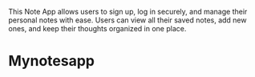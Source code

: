 This Note App allows users to sign up, log in securely, and manage their personal notes with ease. Users can view all their saved notes, add new ones, and keep their thoughts organized in one place.






# Mynotesapp
